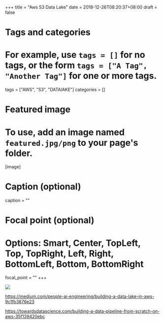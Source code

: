 +++
title = "Aws S3 Data Lake"
date = 2018-12-26T08:20:37+08:00
draft = false

# Tags and categories
# For example, use `tags = []` for no tags, or the form `tags = ["A Tag", "Another Tag"]` for one or more tags.
tags = ["AWS", "S3", "DATAlAKE"]
categories = []

# Featured image
# To use, add an image named `featured.jpg/png` to your page's folder. 
[image]
  # Caption (optional)
  caption = ""

  # Focal point (optional)
  # Options: Smart, Center, TopLeft, Top, TopRight, Left, Right, BottomLeft, Bottom, BottomRight
  focal_point = ""
+++


![](s3-catalog.png)


https://medium.com/people-ai-engineering/building-a-data-lake-in-aws-9c1fb3876e23


https://towardsdatascience.com/building-a-data-pipeline-from-scratch-on-aws-35f139420ebc

